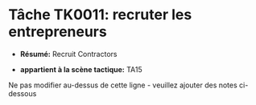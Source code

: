 # Tâche TK0011: recruter les entrepreneurs

* **Résumé:** Recruit Contractors

* **appartient à la scène tactique:** TA15

Ne pas modifier au-dessus de cette ligne - veuillez ajouter des notes ci-dessous